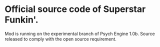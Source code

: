 # Official source code of Superstar Funkin'.

Mod is running on the experimental branch of Psych Engine 1.0b.
Source released to comply with the open source requirement.
